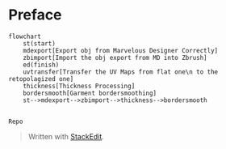 # Preface


```mermaid
flowchart
	st(start)
	mdexport[Export obj from Marvelous Designer Correctly]
	zbimport[Import the obj export from MD into Zbrush]
	ed(finish)
	uvtransfer[Transfer the UV Maps from flat one\n to the retopolagized one]
	thickness[Thickness Processing]
	bordersmooth[Garment bordersmoothing]
	st-->mdexport-->zbimport-->thickness-->bordersmooth
	

Repo
```


> Written with [StackEdit](https://stackedit.io/).
<!--stackedit_data:
eyJoaXN0b3J5IjpbMTE1MzAyMDY0LC0xNzg4NDA2NjI2LDE3Nj
k4MDI2OCwtNjYwMDUzMjAwLDExNzgzMjgyNjNdfQ==
-->